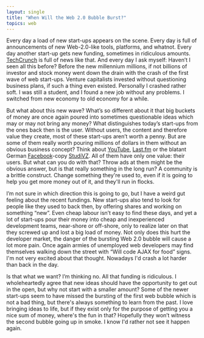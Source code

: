 ```yaml
---
layout: single
title: "When Will the Web 2.0 Bubble Burst?"
topics: web
---
```

Every day a load of new start-ups appears on the scene. Every day is full of announcements of new Web-2.0-like tools, platforms, and whatnot. Every day another start-up gets new funding, sometimes in ridiculous amounts. [TechCrunch](http://www.techcrunch.com/) is full of news like that. And every day I ask myself: Haven&rsquo;t I seen all this before? Before the new millennium millions, if not billions of investor and stock money went down the drain with the crash of the first wave of web start-ups. Venture capitalists invested without questioning business plans, if such a thing even existed. Personally I crashed rather soft. I was still a student, and I found a new job without any problems. I switched from new economy to old economy for a while.

But what about this new wave? What&rsquo;s so different about it that big buckets of money are once again poured into sometimes questionable ideas which may or may not bring any money? What distinguishes today&rsquo;s start-ups from the ones back then is the user. Without users, the content and therefore value they create, most of these start-ups aren&rsquo;t worth a penny. But are some of them really worth pouring millions of dollars in them without an obvious business concept? Think about [YouTube](http://www.youtube.com/), [Last.fm](http://www.last.fm/) or the blatant German [Facebook](http://www.facebook.com/)-copy [StudiVZ](http://www.studivz.de/). All of them have only one value: their users. But what can you do with that? Throw ads at them might be the obvious answer, but is that really something in the long run? A community is a brittle construct. Change something they're used to, even if it is going to help you get more money out of it, and they'll run in flocks.

I&rsquo;m not sure in which direction this is going to go, but I have a weird gut feeling about the recent fundings. New start-ups also tend to look for people like they used to back then, by offering shares and working on something &ldquo;new&rdquo;. Even cheap labour isn&rsquo;t easy to find these days, and yet a lot of start-ups pour their money into cheap and inexperienced development teams, near-shore or off-shore, only to realize later on that they screwed up and lost a big load of money. Not only does this hurt the developer market, the danger of the bursting Web 2.0 bubble will cause a lot more pain. Once again armies of unemployed web developers may find themselves walking down the street with &ldquo;Will code AJAX for food&rdquo; signs. I'm not very excited about that thought. Nowadays I'd crash a lot harder than back in the day.

Is that what we want? I&rsquo;m thinking no. All that funding is ridiculous. I wholeheartedly agree that new ideas should have the opportunity to get out in the open, but why not start with a smaller amount? Some of the newer start-ups seem to have missed the bursting of the first web bubble which is not a bad thing, but there's always something to learn from the past. I love bringing ideas to life, but if they exist only for the purpose of getting you a nice sum of money, where's the fun in that? Hopefully they won&rsquo;t witness the second bubble going up in smoke. I know I'd rather not see it happen again.